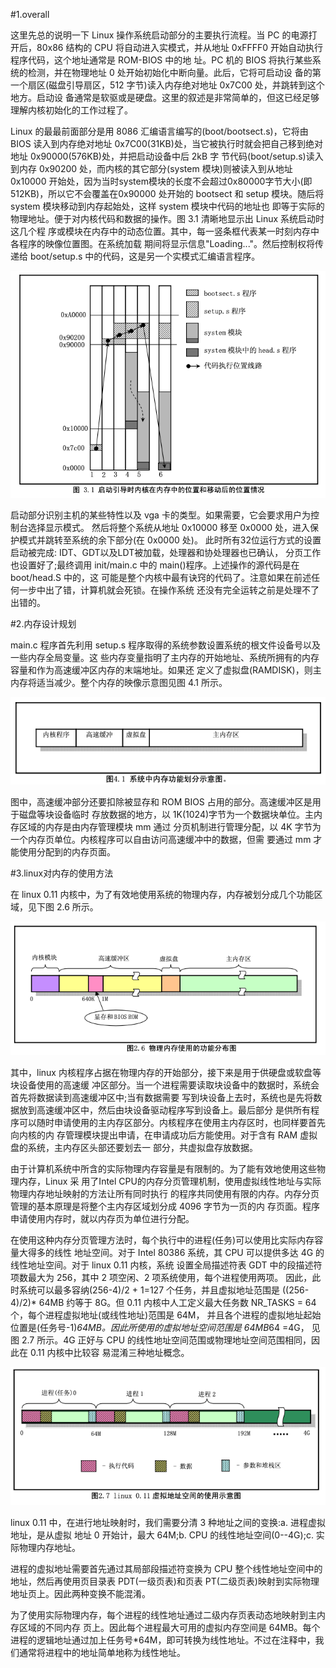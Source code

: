 #1.overall

这里先总的说明一下 Linux 操作系统启动部分的主要执行流程。当 PC 的电源打开后，80x86 结构的 CPU 将自动进入实模式，并从地址 0xFFFF0 开始自动执行程序代码，这个地址通常是 ROM-BIOS 中的地 址。PC 机的 BIOS 将执行某些系统的检测，并在物理地址 0 处开始初始化中断向量。此后，它将可启动设 备的第一个扇区(磁盘引导扇区，512 字节)读入内存绝对地址 0x7C00 处，并跳转到这个地方。启动设 备通常是软驱或是硬盘。这里的叙述是非常简单的，但这已经足够理解内核初始化的工作过程了。

Linux 的最最前面部分是用 8086 汇编语言编写的(boot/bootsect.s)，它将由 BIOS 读入到内存绝对地址 0x7C00(31KB)处，当它被执行时就会把自己移到绝对地址 0x90000(576KB)处，并把启动设备中后 2kB 字 节代码(boot/setup.s)读入到内存 0x90200 处，而内核的其它部分(system 模块)则被读入到从地址 0x10000 开始处，因为当时system模块的长度不会超过0x80000字节大小(即512KB)，所以它不会覆盖在0x90000 处开始的 bootsect 和 setup 模块。随后将 system 模块移动到内存起始处，这样 system 模块中代码的地址也 即等于实际的物理地址。便于对内核代码和数据的操作。图 3.1 清晰地显示出 Linux 系统启动时这几个程 序或模块在内存中的动态位置。其中，每一竖条框代表某一时刻内存中各程序的映像位置图。在系统加载 期间将显示信息"Loading..."。然后控制权将传递给 boot/setup.s 中的代码，这是另一个实模式汇编语言程序。

![](res/g3-1.png)

启动部分识别主机的某些特性以及 vga 卡的类型。如果需要，它会要求用户为控制台选择显示模式。 然后将整个系统从地址 0x10000 移至 0x0000 处，进入保护模式并跳转至系统的余下部分(在 0x0000 处)。 此时所有32位运行方式的设置启动被完成: IDT、GDT以及LDT被加载，处理器和协处理器也已确认， 分页工作也设置好了;最终调用 init/main.c 中的 main()程序。上述操作的源代码是在 boot/head.S 中的，这 可能是整个内核中最有诀窍的代码了。注意如果在前述任何一步中出了错，计算机就会死锁。在操作系统 还没有完全运转之前是处理不了出错的。


#2.内存设计规划

main.c 程序首先利用 setup.s 程序取得的系统参数设置系统的根文件设备号以及一些内存全局变量。这
些内存变量指明了主内存的开始地址、系统所拥有的内存容量和作为高速缓冲区内存的末端地址。如果还 定义了虚拟盘(RAMDISK)，则主内存将适当减少。整个内存的映像示意图见图 4.1 所示。

![](res/t4.1.png)

图中，高速缓冲部分还要扣除被显存和 ROM BIOS 占用的部分。高速缓冲区是用于磁盘等块设备临时 存放数据的地方，以 1K(1024)字节为一个数据块单位。主内存区域的内存是由内存管理模块 mm 通过 分页机制进行管理分配，以 4K 字节为一个内存页单位。内核程序可以自由访问高速缓冲中的数据，但需 要通过 mm 才能使用分配到的内存页面。

#3.linux对内存的使用方法

在 linux 0.11 内核中，为了有效地使用系统的物理内存，内存被划分成几个功能区域，见下图 2.6 所示。

![](res/t2.6.png)

其中，linux 内核程序占据在物理内存的开始部分，接下来是用于供硬盘或软盘等块设备使用的高速缓 冲区部分。当一个进程需要读取块设备中的数据时，系统会首先将数据读到高速缓冲区中;当有数据需要 写到块设备上去时，系统也是先将数据放到高速缓冲区中，然后由块设备驱动程序写到设备上。最后部分 是供所有程序可以随时申请使用的主内存区部分。内核程序在使用主内存区时，也同样要首先向内核的内 存管理模块提出申请，在申请成功后方能使用。对于含有 RAM 虚拟盘的系统，主内存区头部还要划去一 部分，共虚拟盘存放数据。

由于计算机系统中所含的实际物理内存容量是有限制的。为了能有效地使用这些物理内存，Linux 采 用了Intel CPU的内存分页管理机制，使用虚拟线性地址与实际物理内存地址映射的方法让所有同时执行 的程序共同使用有限的内存。内存分页管理的基本原理是将整个主内存区域划分成 4096 字节为一页的内 存页面。程序申请使用内存时，就以内存页为单位进行分配。

在使用这种内存分页管理方法时，每个执行中的进程(任务)可以使用比实际内存容量大得多的线性 地址空间。对于 Intel 80386 系统，其 CPU 可以提供多达 4G 的线性地址空间。对于 linux 0.11 内核，系统 设置全局描述符表 GDT 中的段描述符项数最大为 256，其中 2 项空闲、2 项系统使用，每个进程使用两项。 因此，此时系统可以最多容纳(256-4)/2 + 1=127 个任务，并且虚拟地址范围是 ((256-4)/2)* 64MB 约等于 8G。但 0.11 内核中人工定义最大任务数 NR_TASKS = 64 个，每个进程虚拟地址(或线性地址)范围是 64M， 并且各个进程的虚拟地址起始位置是(任务号-1)*64MB。因此所使用的虚拟地址空间范围是 64MB*64 =4G， 见图 2.7 所示。4G 正好与 CPU 的线性地址空间范围或物理地址空间范围相同，因此在 0.11 内核中比较容 易混淆三种地址概念。

![](res/t2.7.png)

linux 0.11 中，在进行地址映射时，我们需要分清 3 种地址之间的变换:a. 进程虚拟地址，是从虚拟 地址 0 开始计，最大 64M;b. CPU 的线性地址空间(0--4G);c. 实际物理内存地址。

进程的虚拟地址需要首先通过其局部段描述符变换为 CPU 整个线性地址空间中的地址，然后再使用页目录表 PDT(一级页表)和页表 PT(二级页表)映射到实际物理地址页上。因此两种变换不能混淆。 

为了使用实际物理内存，每个进程的线性地址通过二级内存页表动态地映射到主内存区域的不同内存 页上。因此每个进程最大可用的虚拟内存空间是 64MB。每个进程的逻辑地址通过加上任务号*64M，即可转换为线性地址。不过在注释中，我们通常将进程中的地址简单地称为线性地址。
